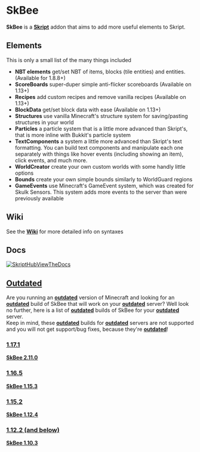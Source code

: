 # SkBee

**SkBee** is a [**Skript**](https://github.com/SkriptLang/Skript) addon that aims to add more useful elements to Skript.

## Elements
This is only a small list of the many things included
- **NBT elements** get/set NBT of items, blocks (tile entities) and entities. (Available for 1.8.8+)
- **ScoreBoards** super-duper simple anti-flicker scoreboards (Available on 1.13+)
- **Recipes** add custom recipes and remove vanilla recipes (Available on 1.13+)
- **BlockData** get/set block data with ease (Available on 1.13+)
- **Structures** use vanilla Minecraft's structure system for saving/pasting structures in your world
- **Particles** a particle system that is a little more advanced than Skript's, that is more inline with Bukkit's particle system
- **TextComponents** a system a little more advanced than Skript's text formatting. You can build text components and manipulate each one separately with things like hover events (including showing an item), click events, and much more.
- **WorldCreator** create your own custom worlds with some handly little options
- **Bounds** create your own simple bounds similarly to WorldGuard regions
- **GameEvents** use Minecraft's GameEvent system, which was created for Skulk Sensors. This system adds more events to the server than were previously available

## Wiki
See the [**Wiki**](https://github.com/ShaneBeee/SkBee/wiki) for more detailed info on syntaxes

## Docs
[![SkriptHubViewTheDocs](http://skripthub.net/static/addon/ViewTheDocsButton.png)](http://skripthub.net/docs/?addon=SkBee)

## <ins>Outdated</ins>
Are you running an <ins>**outdated**</ins> version of Minecraft and looking for an <ins>**outdated**</ins> build of SkBee that will work on your <ins>**outdated**</ins> server? Well look no further, here is a list of <ins>**outdated**</ins> builds of SkBee for your <ins>**outdated**</ins> server.    
Keep in mind, these <ins>**outdated**</ins> builds for <ins>**outdated**</ins> servers are not supported and you will not get support/bug fixes, because they're <ins>**outdated**</ins>!

### <ins>1.17.1</ins>
[**SkBee 2.11.0**](https://github.com/ShaneBeee/SkBee/releases/tag/2.11.0)
### <ins>1.16.5</ins>
[**SkBee 1.15.3**](https://github.com/ShaneBeee/SkBee/releases/tag/1.15.3)
### <ins>1.15.2</ins>
[**SkBee 1.12.4**](https://github.com/ShaneBeee/SkBee/releases/tag/1.12.4)
### <ins>1.12.2 (and below)</ins>
[**SkBee 1.10.3**](https://github.com/ShaneBeee/SkBee/releases/tag/1.10.3)
